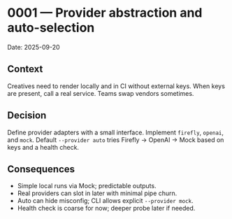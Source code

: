 # 0001 — Provider abstraction and auto-selection

Date: 2025-09-20

## Context
Creatives need to render locally and in CI without external keys. When keys are present, call a real service. Teams swap vendors sometimes.

## Decision
Define provider adapters with a small interface. Implement `firefly`, `openai`, and `mock`. Default `--provider auto` tries Firefly → OpenAI → Mock based on keys and a health check.

## Consequences
- Simple local runs via Mock; predictable outputs.
- Real providers can slot in later with minimal pipe churn.
- Auto can hide misconfig; CLI allows explicit `--provider mock`.
- Health check is coarse for now; deeper probe later if needed.

